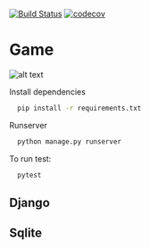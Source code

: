 [![Build Status](https://travis-ci.org/eduzen/xgaming.svg?branch=master)](https://travis-ci.org/eduzen/xgaming) [![codecov](https://codecov.io/gh/eduzen/xgaming/branch/master/graph/badge.svg)](https://codecov.io/gh/eduzen/xgaming)

# Game 
![alt text](https://raw.githubusercontent.com/eduzen/xgaming/master/home.png)

Install dependencies
```bash
  pip install -r requirements.txt
```

Runserver
```bash
  python manage.py runserver
```

To run test:
```bash
  pytest
```

## Django



## Sqlite
